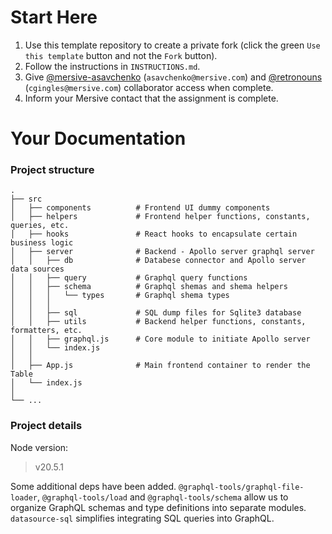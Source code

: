 # Start Here

1. Use this template repository to create a private fork (click the green `Use this template` button and not the `Fork` button).
1. Follow the instructions in `INSTRUCTIONS.md`.
1. Give [@mersive-asavchenko](https://github.com/mersive-asavchenko) (`asavchenko@mersive.com`) and [@retronouns](https://github.com/retronouns) (`cgingles@mersive.com`) collaborator access when complete.
1. Inform your Mersive contact that the assignment is complete.

# Your Documentation


### Project structure

    .
    ├── src
    │   ├── components          # Frontend UI dummy components
    │   ├── helpers             # Frontend helper functions, constants, queries, etc.
    │   ├── hooks               # React hooks to encapsulate certain business logic
    │   ├── server              # Backend - Apollo server graphql server
    │   │   ├── db              # Databese connector and Apollo server data sources
    │   │   ├── query           # Graphql query functions
    │   │   ├── schema          # Graphql shemas and shema helpers
    │   │   │   └── types       # Graphql shema types
    │   │   │
    │   │   ├── sql             # SQL dump files for Sqlite3 database
    │   │   ├── utils           # Backend helper functions, constants, formatters, etc.
    │   │   ├── graphql.js      # Core module to initiate Apollo server
    │   │   └── index.js
    │   │   
    │   ├── App.js              # Main frontend container to render the Table
    │   └── index.js
    │
    └── ...

### Project details

Node version:
> v20.5.1

Some additional deps have been added.
`@graphql-tools/graphql-file-loader`, `@graphql-tools/load` and `@graphql-tools/schema` allow us to organize GraphQL schemas and type definitions into separate modules.
`datasource-sql` simplifies integrating SQL queries into GraphQL.